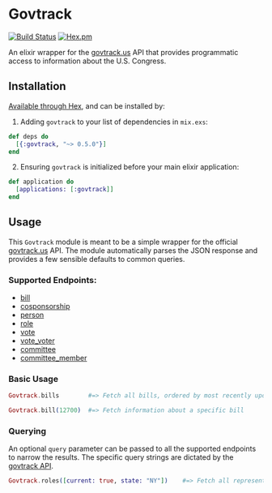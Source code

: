 # Govtrack
[![Build Status](https://travis-ci.org/walterbm/govtrack-elixir.svg?branch=master)](https://travis-ci.org/walterbm/govtrack-elixir) [![Hex.pm](https://img.shields.io/hexpm/v/govtrack.svg?maxAge=2592000?style=flat-square)](https://hex.pm/packages/govtrack)

An elixir wrapper for the [govtrack.us](https://www.govtrack.us/developers) API that provides programmatic access to information about the U.S. Congress.

## Installation

[Available through Hex](https://hex.pm/packages/govtrack), and can be installed by:

1. Adding `govtrack` to your list of dependencies in `mix.exs`:
```elixir
def deps do
  [{:govtrack, "~> 0.5.0"}]
end
```

2. Ensuring `govtrack` is initialized before your main elixir application:
```elixir
def application do
  [applications: [:govtrack]]
end
```

## Usage

This `Govtrack` module is meant to be a simple wrapper for the official [govtrack.us](https://www.govtrack.us/developers) API. The module automatically parses the JSON response and provides a few sensible defaults to common queries.

### Supported Endpoints:

- [bill](https://www.govtrack.us/developers/api#endpoint_bill)
- [cosponsorship](https://www.govtrack.us/developers/api#endpoint_cosponsorship)
- [person](https://www.govtrack.us/developers/api#endpoint_person)
- [role](https://www.govtrack.us/developers/api#endpoint_role)
- [vote](https://www.govtrack.us/developers/api#endpoint_vote)
- [vote_voter](https://www.govtrack.us/developers/api#endpoint_vote_voter)
- [committee](https://www.govtrack.us/developers/api#endpoint_committee)
- [committee_member](https://www.govtrack.us/developers/api#endpoint_committee_member)

### Basic Usage
```elixir
Govtrack.bills        #=> Fetch all bills, ordered by most recently updated

Govtrack.bill(12700)  #=> Fetch information about a specific bill
```

### Querying
An optional `query` parameter can be passed to all the supported endpoints to narrow the results. The specific query strings are dictated by the [govtrack API](https://www.govtrack.us/developers/api).

```elixir
Govtrack.roles([current: true, state: "NY"])    #=> Fetch all representatives for the State of New York.
```
